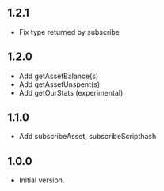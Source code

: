 ## 1.2.1

- Fix type returned by subscribe

## 1.2.0
- Add getAssetBalance(s)
- Add getAssetUnspent(s)
- Add getOurStats (experimental)

## 1.1.0
- Add subscribeAsset, subscribeScripthash

## 1.0.0
- Initial version.
